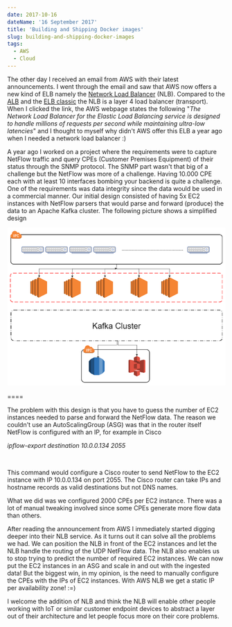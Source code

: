 ```yaml
---
date: 2017-10-16
dateName: '16 September 2017'
title: 'Building and Shipping Docker images'
slug: building-and-shipping-docker-images
tags:
  - AWS
  - Cloud
---
```


The other day I received an email from AWS with their latest announcements. I went through the email and saw that AWS now offers a new kind of ELB namely the [Network Load Balancer](http://docs.aws.amazon.com/elasticloadbalancing/latest/network/introduction.html) (NLB). Compared to the [ALB](http://docs.aws.amazon.com/elasticloadbalancing/latest/application/introduction.html) and the [ELB classic](http://docs.aws.amazon.com/elasticloadbalancing/latest/classic/introduction.html) the NLB is a layer 4 load balancer (transport). When I clicked the link, the AWS webpage states the following "*The Network Load Balancer for the Elastic Load Balancing service is designed to handle millions of requests per second while maintaining ultra-low latencies*" and I thought to myself why didn't AWS offer this ELB a year ago when I needed a network load balancer :)


A year ago I worked on a project where the requirements were to capture NetFlow traffic and query CPEs (Customer Premises Equipment) of their status through the SNMP protocol. The SNMP part wasn't that big of a challenge but the NetFlow was more of a challenge. Having 10.000 CPE each with at least 10 interfaces bombing your backend is quite a challenge. One of the requirements was data integrity since the data would be used in a commercial manner. Our initial design consisted of having 5x EC2 instances with NetFlow parsers that would parse and forward (produce) the data to an Apache Kafka cluster. The following picture shows a simplified design

![NLP](NetflowOldAWScloudDesign.png)

====

The problem with this design is that you have to guess the number of EC2 instances needed to parse and forward the NetFlow data. The reason we couldn't use an AutoScalingGroup (ASG) was that in the router itself NetFlow is configured with an IP, for example in Cisco

*ipflow-export destination 10.0.0.134 2055*

<br />

This command would configure a Cisco router to send NetFlow to the EC2 instance with IP 10.0.0.134 on port 2055. The Cisco router can take IPs and hostname records as valid destinations but not DNS names.

What we did was we configured 2000 CPEs per EC2 instance. There was a lot of manual tweaking involved since some CPEs generate more flow data than others.

After reading the announcement from AWS I immediately started digging deeper into their NLB service. As it turns out it can solve all the problems we had. We can position the NLB in front of the EC2 instances and let the NLB handle the routing of the UDP NetFlow data. The NLB also enables us to stop trying to predict the number of required EC2 instances. We can now put the EC2 instances in an ASG and scale in and out with the ingested data! But the biggest win, in my opinion, is the need to manually configure the CPEs with the IPs of EC2 instances. With AWS NLB we get a static IP per availability zone! :=)

I welcome the addition of NLB and think the NLB will enable other people working with IoT or similar customer endpoint devices to abstract a layer out of their architecture and let people focus more on their core problems.


